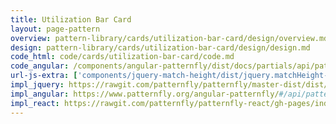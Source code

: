 ```yaml
---
title: Utilization Bar Card
layout: page-pattern
overview: pattern-library/cards/utilization-bar-card/design/overview.md
design: pattern-library/cards/utilization-bar-card/design/design.md
code_html: code/cards/utilization-bar-card/code.md
code_angular: /components/angular-patternfly/dist/docs/partials/api/patternfly.card.component.pfCard - Utilization.html
url-js-extra: ['components/jquery-match-height/dist/jquery.matchHeight-min.js']
impl_jquery: https://rawgit.com/patternfly/patternfly/master-dist/dist/tests/cards.html
impl_angular: https://www.patternfly.org/angular-patternfly/#/api/patternfly.card.component:pfCard - Utilization
impl_react: https://rawgit.com/patternfly/patternfly-react/gh-pages/index.html?&selectedKind=UtilizationBar&selectedStory=Utilization
---
```

